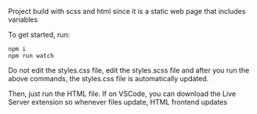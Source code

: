 Project build with scss and html since it is a static web page that includes variables

To get started, run:

```
npm i
npm run watch
```

Do not edit the styles.css file, edit the styles.scss file and after you run the above commands, the styles.css file is automatically updated.

Then, just run the HTML file. If on VSCode, you can download the Live Server extension so whenever files update, HTML frontend updates
